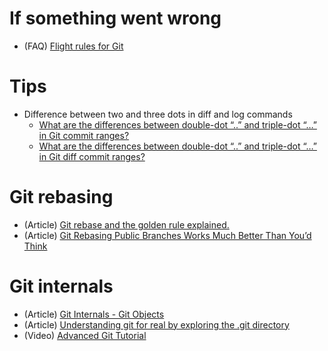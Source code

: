 # If something went wrong
* (FAQ) [Flight rules for Git](https://github.com/k88hudson/git-flight-rules/blob/master/README.md)

# Tips
* Difference between two and three dots in diff and log commands
  * [What are the differences between double-dot “..” and triple-dot “…” in Git commit ranges?](https://stackoverflow.com/questions/462974/what-are-the-differences-between-double-dot-and-triple-dot-in-git-com)
  * [What are the differences between double-dot “..” and triple-dot “…” in Git diff commit ranges?](https://stackoverflow.com/questions/7251477/what-are-the-differences-between-double-dot-and-triple-dot-in-git-dif)

# Git rebasing
* (Article) [Git rebase and the golden rule explained.](https://medium.freecodecamp.org/git-rebase-and-the-golden-rule-explained-70715eccc372)
* (Article) [Git Rebasing Public Branches Works Much Better Than You’d Think](https://redfin.engineering/git-rebasing-public-branches-works-much-better-than-youd-think-ecc9a115aea9)

# Git internals
* (Article) [Git Internals - Git Objects](https://git-scm.com/book/en/v2/Git-Internals-Git-Objects)
* (Article) [Understanding git for real by exploring the .git directory](https://medium.freecodecamp.org/understanding-git-for-real-by-exploring-the-git-directory-1e079c15b807)
* (Video) [Advanced Git Tutorial](https://www.youtube.com/watch?v=0SJCYPsef54)
